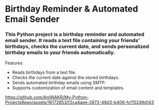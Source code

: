 # Birthday Reminder & Automated Email Sender


### This Python project is a birthday reminder and automated email sender. It reads a text file containing your friends' birthdays, checks the current date, and sends personalized birthday emails to your friends automatically.

Features
* Reads birthdays from a text file.
* Checks the current date against the stored birthdays.
* Sends automated birthday emails using SMTP.
* Supports customization of email content and templates.


https://github.com/AnilNAKR/My-Python-ProjectsRepo/assets/16172853/f2ca4aee-2872-48d3-b406-fcf15249d143




